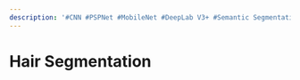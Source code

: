 ```yaml
---
description: '#CNN #PSPNet #MobileNet #DeepLab V3+ #Semantic Segmentation'
---
```


# Hair Segmentation

<figure><img src="../../../.gitbook/assets/Hair Segmentation_페이지_01.jpg" alt=""><figcaption></figcaption></figure>

<figure><img src="../../../.gitbook/assets/Hair Segmentation_페이지_02.jpg" alt=""><figcaption></figcaption></figure>

<figure><img src="../../../.gitbook/assets/Hair Segmentation_페이지_03.jpg" alt=""><figcaption></figcaption></figure>

<figure><img src="../../../.gitbook/assets/Hair Segmentation_페이지_04.jpg" alt=""><figcaption></figcaption></figure>

<figure><img src="../../../.gitbook/assets/Hair Segmentation_페이지_05.jpg" alt=""><figcaption></figcaption></figure>

<figure><img src="../../../.gitbook/assets/Hair Segmentation_페이지_06.jpg" alt=""><figcaption></figcaption></figure>

<figure><img src="../../../.gitbook/assets/Hair Segmentation_페이지_07.jpg" alt=""><figcaption></figcaption></figure>

<figure><img src="../../../.gitbook/assets/Hair Segmentation_페이지_08.jpg" alt=""><figcaption></figcaption></figure>

<figure><img src="../../../.gitbook/assets/Hair Segmentation_페이지_09.jpg" alt=""><figcaption></figcaption></figure>

<figure><img src="../../../.gitbook/assets/Hair Segmentation_페이지_10.jpg" alt=""><figcaption></figcaption></figure>

<figure><img src="../../../.gitbook/assets/Hair Segmentation_페이지_11.jpg" alt=""><figcaption></figcaption></figure>

<figure><img src="../../../.gitbook/assets/Hair Segmentation_페이지_12.jpg" alt=""><figcaption></figcaption></figure>

<figure><img src="../../../.gitbook/assets/Hair Segmentation_페이지_13.jpg" alt=""><figcaption></figcaption></figure>

<figure><img src="../../../.gitbook/assets/Hair Segmentation_페이지_14.jpg" alt=""><figcaption></figcaption></figure>

<figure><img src="../../../.gitbook/assets/Hair Segmentation_페이지_15.jpg" alt=""><figcaption></figcaption></figure>

<figure><img src="../../../.gitbook/assets/Hair Segmentation_페이지_16.jpg" alt=""><figcaption></figcaption></figure>

<figure><img src="../../../.gitbook/assets/Hair Segmentation_페이지_17.jpg" alt=""><figcaption></figcaption></figure>

<figure><img src="../../../.gitbook/assets/Hair Segmentation_페이지_18.jpg" alt=""><figcaption></figcaption></figure>

<figure><img src="../../../.gitbook/assets/Hair Segmentation_페이지_19.jpg" alt=""><figcaption></figcaption></figure>

<figure><img src="../../../.gitbook/assets/Hair Segmentation_페이지_20.jpg" alt=""><figcaption></figcaption></figure>

<figure><img src="../../../.gitbook/assets/Hair Segmentation_페이지_21.jpg" alt=""><figcaption></figcaption></figure>

<figure><img src="../../../.gitbook/assets/Hair Segmentation_페이지_22.jpg" alt=""><figcaption></figcaption></figure>

<figure><img src="../../../.gitbook/assets/Hair Segmentation_페이지_23.jpg" alt=""><figcaption></figcaption></figure>

<figure><img src="../../../.gitbook/assets/Hair Segmentation_페이지_24.jpg" alt=""><figcaption></figcaption></figure>

<figure><img src="../../../.gitbook/assets/Hair Segmentation_페이지_25.jpg" alt=""><figcaption></figcaption></figure>

<figure><img src="../../../.gitbook/assets/Hair Segmentation_페이지_26.jpg" alt=""><figcaption></figcaption></figure>

<figure><img src="../../../.gitbook/assets/Hair Segmentation_페이지_27.jpg" alt=""><figcaption></figcaption></figure>

<figure><img src="../../../.gitbook/assets/Hair Segmentation_페이지_28.jpg" alt=""><figcaption></figcaption></figure>

<figure><img src="../../../.gitbook/assets/Hair Segmentation_페이지_29.jpg" alt=""><figcaption></figcaption></figure>

<figure><img src="../../../.gitbook/assets/Hair Segmentation_페이지_30.jpg" alt=""><figcaption></figcaption></figure>

<figure><img src="../../../.gitbook/assets/Hair Segmentation_페이지_31.jpg" alt=""><figcaption></figcaption></figure>

